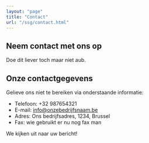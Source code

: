```yaml
---
layout: "page"
title: "Contact"
url: "/ssg/contact.html"
---
```


## Neem contact met ons op

Doe dit liever toch maar niet aub.

## Onze contactgegevens

Gelieve ons niet te bereiken via onderstaande informatie:

- Telefoon: +32 987654321
- E-mail: info@onzebedrijfsnaam.be
- Adres: Ons bedrijfsadres, 1234, Brussel
- Fax: wie gebruikt er nu nog fax man

We kijken uit naar uw bericht!